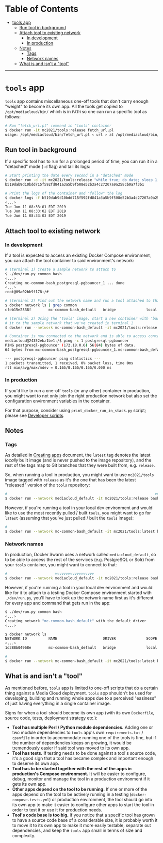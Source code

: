 <!-- MEDIACLOUD-TOC-START -->

Table of Contents
=================

   * [tools app](#tools-app)
      * [Run tool in background](#run-tool-in-background)
      * [Attach tool to existing network](#attach-tool-to-existing-network)
         * [In development](#in-development)
         * [In production](#in-production)
      * [Notes](#notes)
         * [Tags](#tags)
         * [Network names](#network-names)
      * [What is and isn't a "tool"](#what-is-and-isnt-a-tool)

----
<!-- MEDIACLOUD-TOC-END -->


# `tools` app

`tools` app contains miscellaneous one-off tools that don't carry enough "weight" to become its own app. All the tools get copied to `/opt/mediacloud/bin/` which is in `PATH` so one can run a specific tool as follows:

```bash
# Run "fetch_url.pl" command in "tools" container
$ docker run -it mc2021/tools:release fetch_url.pl
usage: /opt/mediacloud/bin/fetch_url.pl < url > at /opt/mediacloud/bin/fetch_url.pl line 16.
```

## Run tool in background

If a specific tool has to run for a prolonged period of time, you can run it in a "detached" mode (`-d` flag) and tail its logs:

```bash
# Start printing the date every second in a "detached" mode
$ docker run -d -it mc2021/tools:release "while true; do date; sleep 1; done" 
b519dab9d10bdd715f592fd841a3a5b9f508e52b3a4c27207a9a258cb0a7f3b1

# Print the logs of the container and "follow" the log
$ docker logs -f b519dab9d10bdd715f592fd841a3a5b9f508e52b3a4c27207a9a258cb0a7f3b1
<...>
Tue Jun 11 08:33:01 EDT 2019
Tue Jun 11 08:33:02 EDT 2019
Tue Jun 11 08:33:03 EDT 2019
```

## Attach tool to existing network


### In development

If a tool is expected to access an existing Docker Compose environment, you can attach the tool container to said environment's network:

```bash
# (terminal 1) Create a sample network to attach to
$ ./dev/run.py common bash
<...>
Creating mc-common-bash_postgresql-pgbouncer_1 ... done
<...>
root@09a02bb9f178:/#
```

```bash
# (terminal 2) Find out the network name and run a tool attached to this network
$ docker network ls | grep common
cfeb15e2338f        mc-common-bash_default   bridge              local

# (terminal 2) Using the "tools" image, start a new container with "bash" set as command and attach
# it to the sample network that we've created in terminal 1
$ docker run --network mc-common-bash_default -it mc2021/tools:release bash

# Container is now connected to the network and is able to access containers in it
mediacloud@24352eba1be1:/$ ping -c 1 postgresql-pgbouncer
PING postgresql-pgbouncer (172.18.0.6) 56(84) bytes of data.
64 bytes from mc-common-bash_postgresql-pgbouncer_1.mc-common-bash_default (172.18.0.6): icmp_seq=1 ttl=64 time=0.165 ms

--- postgresql-pgbouncer ping statistics ---
1 packets transmitted, 1 received, 0% packet loss, time 0ms
rtt min/avg/max/mdev = 0.165/0.165/0.165/0.000 ms
```

### In production

If you'd like to run a one-off `tools` (or any other) container in production, you might want to not only join the right production network but also set the configuration environment variables in the container.

For that purpose, consider using `print_docker_run_in_stack.py` script; please see [Developer scripts](dev_scripts.markdown).


## Notes

### Tags

As detailed in [Creating apps](creating_apps.markdown) document, the `latest` tag denotes the latest *locally* built image (and is never pushed to the image repository), and the rest of the tags map to Git branches that they were built from, e.g. `release`.

So, when running a tool in production, you might want to use `mc2021/tools` image tagged with `release` as it's the one that has been the latest "released" version of the `tools` repository:

```bash
#                                                                    vvvvvvv
$ docker run --network mediacloud_default -it mc2021/tools:release bash
```

However, if you're running a tool in your local dev environment and would like to use the most recently pulled / built `tools`, you might want to go for `latest` (assuming that you've just pulled / built the `tools` image):

```bash
#                                                                        vvvvvv
$ docker run --network mc-common-bash_default -it mc2021/tools:latest bash
```

### Network names

In production, Docker Swarm uses a network called `mediacloud_default`, so to be able to access the rest of the services (e.g. PostgreSQL or Solr) from your `tools` container, you might want to connect to that:

```bash
#                      vvvvvvvvvvvvvvvvvv
$ docker run --network mediacloud_default -it mc2021/tools:release bash
```

However, if you're running a tool in your local dev environment and would like for it to attach to a testing Docker Compose environment started with `./dev/run.py`, you'll have to look up the network name first as it's different for every app and command that gets run in the app:

```bash
$ ./dev/run.py common bash
<...>
Creating network "mc-common-bash_default" with the default driver
<...>

$ docker network ls
NETWORK ID          NAME                     DRIVER              SCOPE
<...>
1d388b04968e        mc-common-bash_default   bridge              local

#                                                                        vvvvvv
$ docker run --network mc-common-bash_default -it mc2021/tools:latest bash
```

## What is and isn't a "tool"

As mentioned before, `tools` app is limited to one-off scripts that do a certain thing against a Media Cloud deployment. `tools` app shouldn't be used for developing, building and running whole apps due to a perceived "easiness" of just having everything in a single container image.

Signs for when a tool should become its own app (with its own `Dockerfile`, source code, tests, deployment strategy etc.):

* **Tool has multiple Perl / Python module dependencies.** Adding one or two module dependencies to `tools` app's own `requirements.txt` / `cpanfile` in order to accommodate running one of the tools is fine, but if the number of dependencies keeps on growing, it would be tremendously easier if said tool was moved to its own app.
* **Tool has tests.** If testing needs to be done against a tool's source code, it's a good sign that a tool has became complex and important enough to deserve its own app.
* **Tool has to be started together with the rest of the apps in production's Compose environment.** It will be easier to configure, debug, monitor and manage the tool in a production environment if it gets its own app.
* **Other apps depend on the tool to be running.** If one or more of the apps depend on the tool to be actively running in a testing (`docker-compose.tests.yml`) or production environment, the tool should go into its own app to make it easier to configure other apps to start the tool in order to test it or use it for production needs.
* **Tool's code base is too big.** If you notice that a specific tool has grown to have a source code base of a considerable size, it is probably worth it to move it to its own app to make it more easily testable, separate out dependencies, and keep the `tools` app small in terms of size and complexity.
